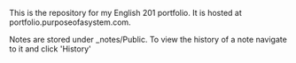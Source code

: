 This is the repository for my English 201 portfolio. It is hosted at portfolio.purposeofasystem.com.

Notes are stored under \_notes/Public. To view the history of a note navigate to it and click 'History'

